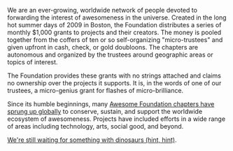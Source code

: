 We are an ever-growing, worldwide network of people devoted to forwarding the interest of awesomeness in the universe. Created in the long hot summer days of 2009 in Boston, the Foundation distributes a series of monthly $1,000 grants to projects and their creators. The money is pooled together from the coffers of ten or so self-organizing "micro-trustees" and given upfront in cash, check, or gold doubloons. The chapters are autonomous and organized by the trustees around geographic areas or topics of interest.

The Foundation provides these grants with no strings attached and claims no ownership over the projects it supports. It is, in the words of one of our trustees, a micro-genius grant for flashes of micro-brilliance.

Since its humble beginnings, many <a href="http://awesomefoundation.org/chapters/">Awesome Foundation chapters have sprung up globally</a> to conserve, sustain, and support the worldwide ecosystem of awesomeness. Projects have included efforts in a wide range of areas including technology, arts, social good, and beyond.

<a href="http://www.youtube.com/watch?v=PPoYzyOn44M">We're still waiting for something with dinosaurs (hint, hint)</a>.
